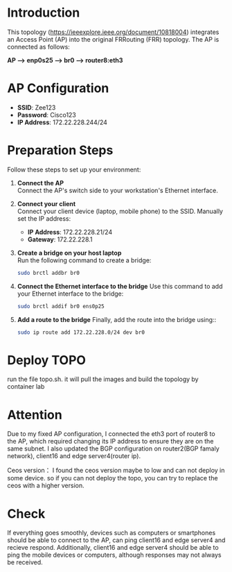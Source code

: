 # Introduction
This topology (https://ieeexplore.ieee.org/document/10818004) integrates an Access Point (AP) into the original FRRouting (FRR) topology. The AP is connected as follows:

**AP --> enp0s25 --> br0 --> router8:eth3**

# AP Configuration
- **SSID**: Zee123  
- **Password**: Cisco123  
- **IP Address**: 172.22.228.244/24  

# Preparation Steps
Follow these steps to set up your environment:

1. **Connect the AP**  
   Connect the AP's switch side to your workstation's Ethernet interface.

2. **Connect your client**  
   Connect your client device (laptop, mobile phone) to the SSID. Manually set the IP address:
   - **IP Address**: 172.22.228.21/24  
   - **Gateway**: 172.22.228.1  

3. **Create a bridge on your host laptop**  
   Run the following command to create a bridge:
   ```bash
   sudo brctl addbr br0
4. **Connect the Ethernet interface to the bridge**
   Use this command to add your Ethernet interface to the bridge:
   ```bash
   sudo brctl addif br0 ens0p25
5. **Add a route to the bridge**
   Finally, add the route into the bridge using::
   ```bash
   sudo ip route add 172.22.228.0/24 dev br0

# Deploy TOPO
run the file topo.sh. it will pull the images and build the topology by container lab

# Attention
Due to my fixed AP configuration, I connected the eth3 port of router8 to the AP, which required changing its IP address to ensure they are on the same subnet. I also updated the BGP configuration on router2(BGP famaly network), client16 and edge server4(router ip).

Ceos version： I found the ceos version maybe to low and can not deploy in some device. so if you can not deploy the topo, you can try to replace the ceos with a higher version.

# Check
If everything goes smoothly, devices such as computers or smartphones should be able to connect to the AP, can ping client16 and edge server4 and recieve respond. Additionally, client16 and edge server4 should be able to ping the mobile devices or computers, although responses may not always be received.
